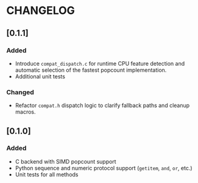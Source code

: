 # CHANGELOG
## [0.1.1]
### Added
- Introduce `compat_dispatch.c` for runtime CPU feature detection and automatic selection of the fastest popcount implementation.
- Additional unit tests

### Changed
- Refactor `compat.h` dispatch logic to clarify fallback paths and cleanup macros.  

## [0.1.0]
### Added
- C backend with SIMD popcount support
- Python sequence and numeric protocol support (`getitem`, `and`, `or`, etc.)
- Unit tests for all methods